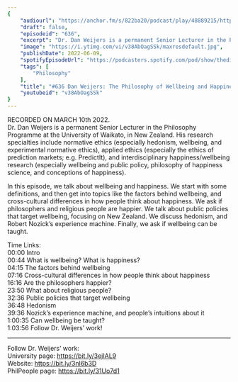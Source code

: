 ```yaml
---
{
	"audiourl": "https://anchor.fm/s/822ba20/podcast/play/48889215/https%3A%2F%2Fd3ctxlq1ktw2nl.cloudfront.net%2Fstaging%2F2022-2-11%2F9bb604fd-44a3-2ae4-0431-fb10a80bd05d.m4a",
	"draft": false,
	"episodeid": "636",
	"excerpt": "Dr. Dan Weijers is a permanent Senior Lecturer in the Philosophy Programme at the University of Waikato, in New Zealand. His research specialties include normative ethics (especially hedonism, wellbeing, and experimental normative ethics), applied ethics (especially the ethics of prediction markets; e.g. PredictIt), and interdisciplinary happiness/wellbeing research (especially wellbeing and public policy, philosophy of happiness science, and conceptions of happiness).",
	"image": "https://i.ytimg.com/vi/v38AbOagSSk/maxresdefault.jpg",
	"publishDate": 2022-06-09,
	"spotifyEpisodeUrl": "https://podcasters.spotify.com/pod/show/thedissenter/episodes/636-Dan-Weijers-The-Philosophy-of-Wellbeing-and-Happiness-e1fiftv",
	"tags": [
		"Philosophy"
	],
	"title": "#636 Dan Weijers: The Philosophy of Wellbeing and Happiness",
	"youtubeid": "v38AbOagSSk"
}
---
```

RECORDED ON MARCH 10th 2022.  
Dr. Dan Weijers is a permanent Senior Lecturer in the Philosophy Programme at the University of Waikato, in New Zealand. His research specialties include normative ethics (especially hedonism, wellbeing, and experimental normative ethics), applied ethics (especially the ethics of prediction markets; e.g. PredictIt), and interdisciplinary happiness/wellbeing research (especially wellbeing and public policy, philosophy of happiness science, and conceptions of happiness).

In this episode, we talk about wellbeing and happiness. We start with some definitions, and then get into topics like the factors behind wellbeing, and cross-cultural differences in how people think about happiness. We ask if philosophers and religious people are happier. We talk about public policies that target wellbeing, focusing on New Zealand. We discuss hedonism, and Robert Nozick’s experience machine. Finally, we ask if wellbeing can be taught.

Time Links:  
<time>00:00</time> Intro  
<time>00:44</time> What is wellbeing? What is happiness?  
<time>04:15</time> The factors behind wellbeing  
<time>07:16</time> Cross-cultural differences in how people think about happiness  
<time>16:16</time> Are the philosophers happier?  
<time>23:50</time> What about religious people?  
<time>32:36</time> Public policies that target wellbeing  
<time>36:48</time> Hedonism  
<time>39:36</time> Nozick’s experience machine, and people’s intuitions about it  
<time>1:00:35</time> Can wellbeing be taught?  
<time>1:03:56</time> Follow Dr. Weijers’ work!

---

Follow Dr. Weijers’ work:  
University page: https://bit.ly/3ejIAL9  
Website: https://bit.ly/3nl6b3D  
PhilPeople page: https://bit.ly/31Uo7d1
